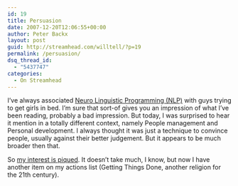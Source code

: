 ```yaml
---
id: 19
title: Persuasion
date: 2007-12-20T12:06:55+00:00
author: Peter Backx
layout: post
guid: http://streamhead.com/willtell/?p=19
permalink: /persuasion/
dsq_thread_id:
  - "5437747"
categories:
  - On Streamhead
---
```

I&#8217;ve always associated [Neuro Linguistic Programming (NLP)](http://en.wikipedia.org/wiki/Neuro-linguistic_programming) with guys trying to get girls in bed. I&#8217;m sure that sort-of gives you an impression of what I&#8217;ve been reading, probably a bad impression. But today, I was surprised to hear it mention in a totally different context, namely People management and Personal development. I always thought it was just a technique to convince people, usually against their better judgement. But it appears to be much broader then that.
  
So [my interest is piqued](http://www.everything2.com/index.pl?node_id=702382). It doesn&#8217;t take much, I know, but now I have another item on my actions list (Getting Things Done, another religion for the 21th century).
  


<!-- AddThis Advanced Settings generic via filter on the_content -->

<!-- AddThis Share Buttons generic via filter on the_content -->
